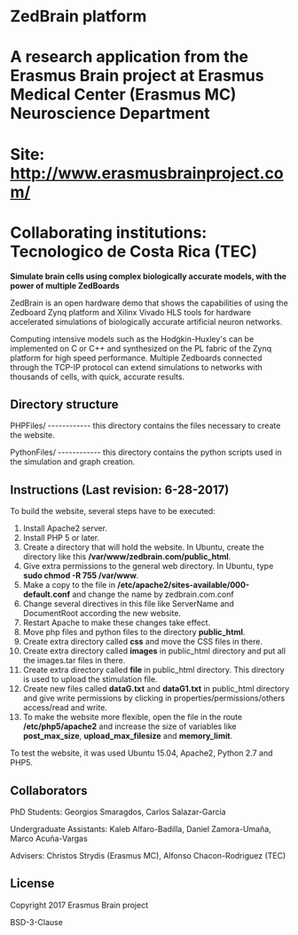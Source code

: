 # ZedBrain platform
# A research application from the Erasmus Brain project at Erasmus Medical Center (Erasmus MC) Neuroscience Department 
# Site: http://www.erasmusbrainproject.com/

# Collaborating institutions: Tecnologico de Costa Rica (TEC)

**Simulate brain cells using complex biologically accurate models, with the power of multiple ZedBoards**

ZedBrain is an open hardware demo that shows the capabilities of using the Zedboard Zynq platform and Xilinx Vivado HLS tools for hardware accelerated simulations of biologically accurate artificial neuron networks. 

Computing intensive models such as the Hodgkin-Huxley's can be implemented on C or C++ and synthesized on the PL fabric of the Zynq platform for high speed performance. Multiple Zedboards connected through the TCP-IP protocol can extend simulations to networks with thousands of cells, with quick, accurate results.

## Directory structure
PHPFiles/ ------------ this directory contains the files necessary to create the website.

PythonFiles/ ------------ this directory contains the python scripts used in the simulation and graph creation.


## Instructions (Last revision: 6-28-2017)
To build the website, several steps have to be executed:
1. Install Apache2 server. 
2. Install PHP 5 or later.
3. Create a directory that will hold the website. In Ubuntu, create the directory like this **/var/www/zedbrain.com/public_html**.
4. Give extra permissions to the general web directory. In Ubuntu, type **sudo chmod -R 755 /var/www**.
5. Make a copy to the file in **/etc/apache2/sites-available/000-default.conf** and change the name by zedbrain.com.conf
6. Change several directives in this file like ServerName and DocumentRoot according the new website.
7. Restart Apache to make these changes take effect.
8. Move php files and python files to the directory **public_html**.
9. Create extra directory called **css** and move the CSS files in there.
10. Create extra directory called **images** in public_html directory and put all the images.tar files in there. 
11. Create extra directory called **file** in public_html directory. This 	directory is used to upload the stimulation file.
12. Create new files called **dataG.txt** and  **dataG1.txt** in public_html directory and give write permissions by clicking in properties/permissions/others access/read and write.
13. To make the website more flexible, open the file in the route **/etc/php5/apache2** and increase the size of variables like **post_max_size**, **upload_max_filesize** and **memory_limit**.

To test the website, it was used Ubuntu 15.04, Apache2, Python 2.7 and PHP5.

## Collaborators

PhD Students: Georgios Smaragdos, Carlos Salazar-Garcia

Undergraduate Assistants: Kaleb Alfaro-Badilla, Daniel Zamora-Umaña, Marco Acuña-Vargas

Advisers: Christos Strydis (Erasmus MC), Alfonso Chacon-Rodriguez (TEC)

## License
Copyright 2017 Erasmus Brain project

BSD-3-Clause

